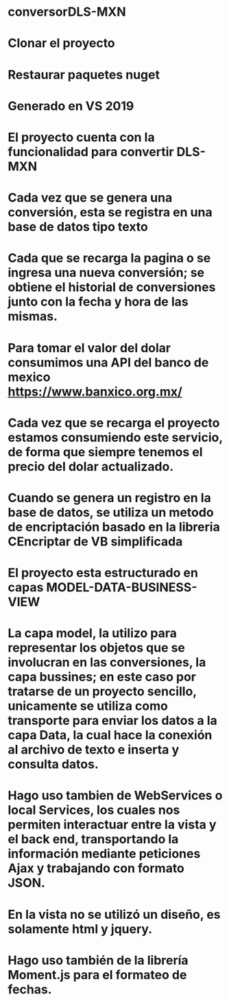 # conversorDLS-MXN

# Clonar el proyecto
# Restaurar paquetes nuget
# Generado en VS 2019 

# El proyecto cuenta con la funcionalidad para convertir DLS-MXN
# Cada vez que se genera una conversión, esta se registra en una base de datos tipo texto
# Cada que se recarga la pagina o se ingresa una nueva conversión; se obtiene el historial de conversiones junto con la fecha y hora de las mismas.
# Para tomar el valor del dolar consumimos una API del banco de mexico https://www.banxico.org.mx/
# Cada vez que se recarga el proyecto estamos consumiendo este servicio, de forma que siempre tenemos el precio del dolar actualizado.
# Cuando se genera un registro en la base de datos, se utiliza un metodo de encriptación basado en la libreria CEncriptar de VB simplificada
# El proyecto esta estructurado en capas MODEL-DATA-BUSINESS-VIEW
# La capa model, la utilizo para representar los objetos que se involucran en las conversiones, la capa bussines; en este caso por tratarse de un proyecto sencillo, unicamente se utiliza como transporte para enviar los datos a la capa Data, la cual hace la conexión al archivo de texto e inserta y consulta datos.
# Hago uso tambien de WebServices o local Services, los cuales nos permiten interactuar entre la vista y el back end, transportando la información mediante peticiones Ajax y trabajando con formato JSON.
# En la vista no se utilizó un diseño, es solamente html y jquery.
# Hago uso también de la librería Moment.js para el formateo de fechas.
